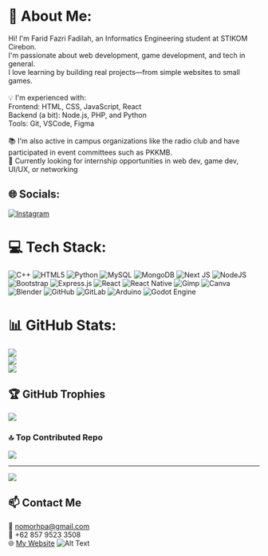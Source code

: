 # 💫 About Me:
Hi! I'm Farid Fazri Fadilah, an Informatics Engineering student at STIKOM Cirebon.<br>I'm passionate about web development, game development, and tech in general.<br>I love learning by building real projects—from simple websites to small games.<br><br>💡 I'm experienced with:<br>Frontend: HTML, CSS, JavaScript, React<br>Backend (a bit): Node.js, PHP, and Python<br>Tools: Git, VSCode, Figma<br><br>📚 I'm also active in campus organizations like the radio club and have participated in event committees such as PKKMB.<br>🎯 Currently looking for internship opportunities in web dev, game dev, UI/UX, or networking


## 🌐 Socials:
[![Instagram](https://img.shields.io/badge/Instagram-%23E4405F.svg?logo=Instagram&logoColor=white)](https://instagram.com/@far___rid) 

# 💻 Tech Stack:
![C++](https://img.shields.io/badge/c++-%2300599C.svg?style=for-the-badge&logo=c%2B%2B&logoColor=white) ![HTML5](https://img.shields.io/badge/html5-%23E34F26.svg?style=for-the-badge&logo=html5&logoColor=white) ![Python](https://img.shields.io/badge/python-3670A0?style=for-the-badge&logo=python&logoColor=ffdd54) ![MySQL](https://img.shields.io/badge/mysql-4479A1.svg?style=for-the-badge&logo=mysql&logoColor=white) ![MongoDB](https://img.shields.io/badge/MongoDB-%234ea94b.svg?style=for-the-badge&logo=mongodb&logoColor=white) ![Next JS](https://img.shields.io/badge/Next-black?style=for-the-badge&logo=next.js&logoColor=white) ![NodeJS](https://img.shields.io/badge/node.js-6DA55F?style=for-the-badge&logo=node.js&logoColor=white) ![Bootstrap](https://img.shields.io/badge/bootstrap-%238511FA.svg?style=for-the-badge&logo=bootstrap&logoColor=white) ![Express.js](https://img.shields.io/badge/express.js-%23404d59.svg?style=for-the-badge&logo=express&logoColor=%2361DAFB) ![React](https://img.shields.io/badge/react-%2320232a.svg?style=for-the-badge&logo=react&logoColor=%2361DAFB) ![React Native](https://img.shields.io/badge/react_native-%2320232a.svg?style=for-the-badge&logo=react&logoColor=%2361DAFB) ![Gimp](https://img.shields.io/badge/Gimp-657D8B?style=for-the-badge&logo=gimp&logoColor=FFFFFF) ![Canva](https://img.shields.io/badge/Canva-%2300C4CC.svg?style=for-the-badge&logo=Canva&logoColor=white) ![Blender](https://img.shields.io/badge/blender-%23F5792A.svg?style=for-the-badge&logo=blender&logoColor=white) ![GitHub](https://img.shields.io/badge/github-%23121011.svg?style=for-the-badge&logo=github&logoColor=white) ![GitLab](https://img.shields.io/badge/gitlab-%23181717.svg?style=for-the-badge&logo=gitlab&logoColor=white) ![Arduino](https://img.shields.io/badge/-Arduino-00979D?style=for-the-badge&logo=Arduino&logoColor=white) ![Godot Engine](https://img.shields.io/badge/GODOT-%23FFFFFF.svg?style=for-the-badge&logo=godot-engine)
# 📊 GitHub Stats:
![](https://github-readme-stats.vercel.app/api?username=RAZORGG&theme=dark&hide_border=false&include_all_commits=false&count_private=false)<br/>
![](https://nirzak-streak-stats.vercel.app/?user=RAZORGG&theme=dark&hide_border=false)<br/>
![](https://github-readme-stats.vercel.app/api/top-langs/?username=RAZORGG&theme=dark&hide_border=false&include_all_commits=false&count_private=false&layout=compact)

## 🏆 GitHub Trophies
![](https://github-profile-trophy.vercel.app/?username=RAZORGG&theme=radical&no-frame=false&no-bg=true&margin-w=4)

### 🔝 Top Contributed Repo
![](https://github-contributor-stats.vercel.app/api?username=RAZORGG&limit=5&theme=dark&combine_all_yearly_contributions=true)

---
[![](https://visitcount.itsvg.in/api?id=RAZORGG&icon=0&color=0)](https://visitcount.itsvg.in)

## 📫 Contact Me
📧 nomorhpa@gmail.com  
📱 +62 857 9523 3508  
🌐 [My Website](https://RAZORGG.github.io)
![Alt Text](https://pin.it/12O4ctdha)



<!-- Proudly created with GPRM ( https://gprm.itsvg.in ) -->
